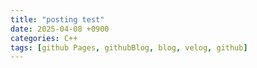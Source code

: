```yaml
---
title: "posting test"
date: 2025-04-08 +0900
categories: C++
tags: [github Pages, githubBlog, blog, velog, github]
---
```


